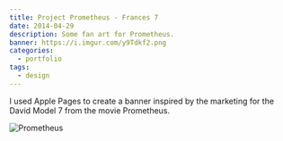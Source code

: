```yaml
---
title: Project Prometheus - Frances 7
date: 2014-04-29
description: Some fan art for Prometheus.
banner: https://i.imgur.com/y9Tdkf2.png
categories:
  - portfolio
tags:
  - design
---
```


I used Apple Pages to create a banner inspired by the marketing for the David Model 7 from the movie Prometheus.

![Prometheus](https://i.imgur.com/y9Tdkf2.png)
